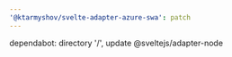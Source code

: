 ```yaml
---
'@ktarmyshov/svelte-adapter-azure-swa': patch
---
```


dependabot: directory '/', update @sveltejs/adapter-node
